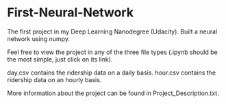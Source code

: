 # First-Neural-Network
The first project in my Deep Learning Nanodegree (Udacity). Built a neural network using numpy.

Feel free to view the project in any of the three file types (.ipynb should be the most simple, just click on its link).

day.csv contains the ridership data on a daily basis.
hour.csv contains the ridership data on an hourly basis.

More information about the project can be found in Project_Description.txt.
